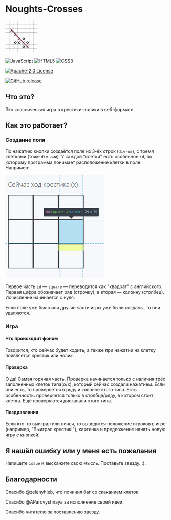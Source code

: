 # Noughts-Crosses
<img src="images/icon.png"  width="100px" height= "100px">

<img alt="JavaScript" src="https://img.shields.io/badge/javascript-%23323330.svg?style=for-the-badge&logo=javascript&logoColor=%23F7DF1E"/> <img alt="HTML5" src="https://img.shields.io/badge/html5-%23E34F26.svg?style=for-the-badge&logo=html5&logoColor=white"/> <img alt="CSS3" src="https://img.shields.io/badge/css3-%231572B6.svg?style=for-the-badge&logo=css3&logoColor=white"/>

[![Apache-2.0 License](https://img.shields.io/badge/License-Apache--2.0-brightgreen.svg)](https://github.com/AParovyshnaya/Noughts-Crosses/blob/master/LICENSE)

[![GitHub release](https://img.shields.io/github/release/AParovyshnaya/Noughts-Crosses)](https://GitHub.com/Naereen/StrapDown.js/releases/)


## Что это?

Это классическая игра в крестики-нолики в веб-формате.

## Как это работает?

### Создание поля

По нажатию кнопки создаётся поле из 3-ёх строк (`div-ов`), с тремя клетками (тоже `div-ами`). У каждой "клетки" есть особенное `id`, по которому программа понимает расположение клетки в поле. Например:

<img src="images/README_1.png">

Первое часть `id` — `square` — переводится как "квадрат" с английского. Первая цифра обозначает ряд (строчку), а вторая — колонну (столбец). Исчисление начинается с нуля.

Если поле уже было или другие части игры уже были созданы, то они удаляются.

### Игра

#### Что происходит фоном

Говорится, кто сейчас будет ходить, а также при нажатии на клетку появляется крестик или нолик.

#### Проверка

О да! Самая горячая часть. Проверка начинается только с наличия трёх заполненных клеток типа(o/x), который сейчас создали нажатием. Если они есть, то проверяется в ряду и колонне этого типа. Есть особенность: проверяется только в столбце/ряду, в котором стоит клетка. Ещё проверяются диоганали этого типа.

#### Поздравления

Если кто-то выиграл или ничья, то выводится положение игроков в игре (например, "Выиграл крестик!"), картинка и предложение начать новую игру с кнопкой.

## Я нашёл ошибку или у меня есть пожелания

Напишите `issue` и выскажите свою мысль. Поставьте звезду. :).

## Благодарности

Спасибо @zelenyhleb, что починил баг со скаканием клеток.

Спасибо @AParovyshnaya за исполнение своей идеи.

Спасибо читателю за поставлению звезду.
